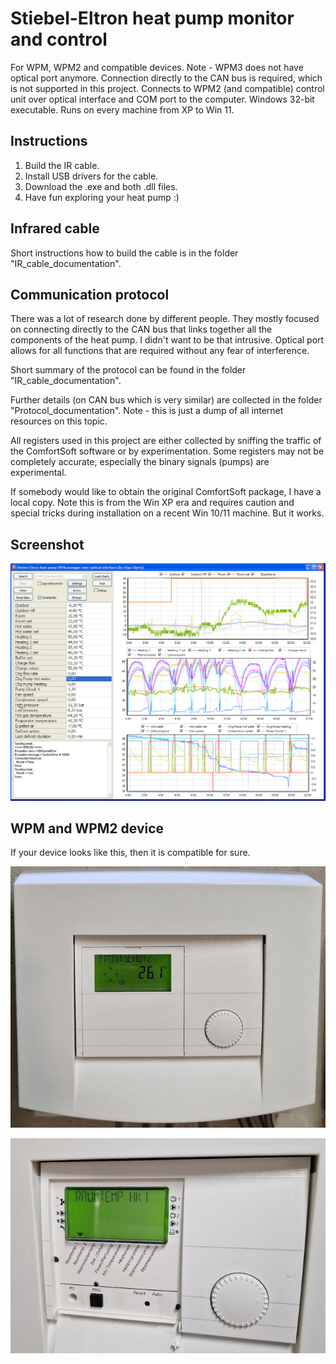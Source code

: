 # Stiebel-Eltron heat pump monitor and control
For WPM, WPM2 and compatible devices. Note - WPM3 does not have optical port anymore. Connection directly to the CAN bus is required, which is not supported in this project.
Connects to WPM2 (and compatible) control unit over optical interface and COM port to the computer.
Windows 32-bit executable. Runs on every machine from XP to Win 11.

## Instructions
1. Build the IR cable.
2. Install USB drivers for the cable.
3. Download the .exe and both .dll files.
4. Have fun exploring your heat pump :)

## Infrared cable
Short instructions how to build the cable is in the folder "IR_cable_documentation".

## Communication protocol
There was a lot of research done by different people. They mostly focused on connecting directly to the CAN bus that links together all the components of the heat pump. I didn't want to be that intrusive. Optical port allows for all functions that are required without any fear of interference.

Short summary of the protocol can be found in the folder "IR_cable_documentation".

Further details (on CAN bus which is very similar) are collected in the folder "Protocol_documentation". Note - this is just a dump of all internet resources on this topic.

All registers used in this project are either collected by sniffing the traffic of the ComfortSoft software or by experimentation. Some registers may not be completely accurate, especially the binary signals (pumps) are experimental.

If somebody would like to obtain the original ComfortSoft package, I have a local copy. Note this is from the Win XP era and requires caution and special tricks during installation on a recent Win 10/11 machine. But it works.

## Screenshot
![Screenshot](/Screenshots/HP_WPM2_readout_2.PNG)

## WPM and WPM2 device
If your device looks like this, then it is compatible for sure.

![WPM2](/Screenshots/wpm2_a.jpg)

![WPM2](/Screenshots/wpm2_b.jpg)
